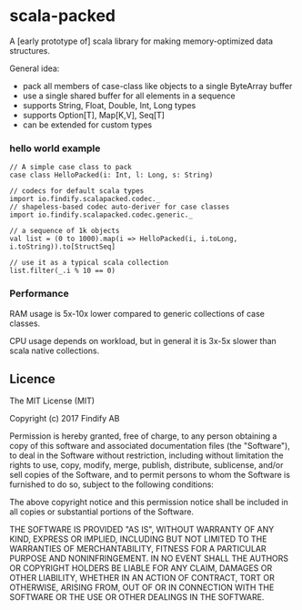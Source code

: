 # scala-packed

A \[early prototype of\] scala library for making memory-optimized data structures.

General idea:

* pack all members of case-class like objects to a single ByteArray buffer
* use a single shared buffer for all elements in a sequence
* supports String, Float, Double, Int, Long types
* supports Option[T], Map[K,V], Seq[T]
* can be extended for custom types


### hello world example

    // A simple case class to pack
    case class HelloPacked(i: Int, l: Long, s: String)
    
    // codecs for default scala types
    import io.findify.scalapacked.codec._
    // shapeless-based codec auto-deriver for case classes
    import io.findify.scalapacked.codec.generic._
    
    // a sequence of 1k objects
    val list = (0 to 1000).map(i => HelloPacked(i, i.toLong, i.toString)).to[StructSeq]
    
    // use it as a typical scala collection
    list.filter(_.i % 10 == 0)
    
    
### Performance

RAM usage is 5x-10x lower compared to generic collections of case classes.

CPU usage depends on workload, but in general it is 3x-5x slower than scala native collections.

## Licence

The MIT License (MIT)

Copyright (c) 2017 Findify AB

Permission is hereby granted, free of charge, to any person obtaining a copy of this software and associated documentation files (the "Software"), to deal in the Software without restriction, including without limitation the rights to use, copy, modify, merge, publish, distribute, sublicense, and/or sell copies of the Software, and to permit persons to whom the Software is furnished to do so, subject to the following conditions:

The above copyright notice and this permission notice shall be included in all copies or substantial portions of the Software.

THE SOFTWARE IS PROVIDED "AS IS", WITHOUT WARRANTY OF ANY KIND, EXPRESS OR IMPLIED, INCLUDING BUT NOT LIMITED TO THE WARRANTIES OF MERCHANTABILITY, FITNESS FOR A PARTICULAR PURPOSE AND NONINFRINGEMENT. IN NO EVENT SHALL THE AUTHORS OR COPYRIGHT HOLDERS BE LIABLE FOR ANY CLAIM, DAMAGES OR OTHER LIABILITY, WHETHER IN AN ACTION OF CONTRACT, TORT OR OTHERWISE, ARISING FROM, OUT OF OR IN CONNECTION WITH THE SOFTWARE OR THE USE OR OTHER DEALINGS IN THE SOFTWARE.